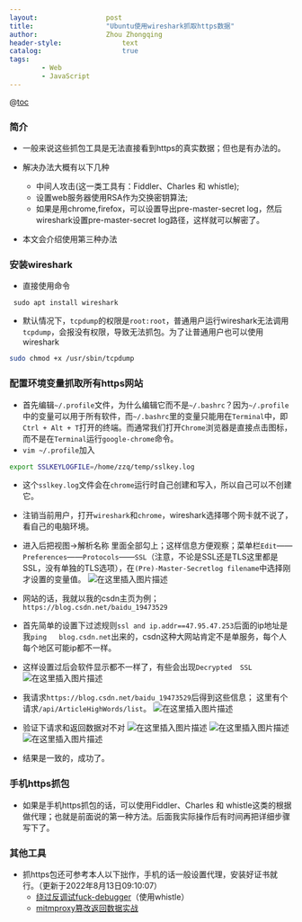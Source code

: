 ```yaml
---
layout:					post
title:					"Ubuntu使用wireshark抓取https数据"
author:					Zhou Zhongqing
header-style:				text
catalog:					true
tags:
		- Web
		- JavaScript
---
```

@[toc](目录)
### 简介
- 一般来说这些抓包工具是无法直接看到https的真实数据；但也是有办法的。
- 解决办法大概有以下几种
	-  中间人攻击(这一类工具有：Fiddler、Charles 和 whistle);
	- 设置web服务器使用RSA作为交换密钥算法;
	- 如果是用chrome,firefox，可以设置导出pre-master-secret log，然后wireshark设置pre-master-secret log路径，这样就可以解密了。

- 本文会介绍使用第三种办法

### 安装wireshark
- 直接使用命令
```shell
 sudo apt install wireshark
```
- 默认情况下，`tcpdump`的权限是`root:root`，普通用户运行wireshark无法调用`tcpdump`，会报没有权限，导致无法抓包。为了让普通用户也可以使用wireshark

 
```bash
sudo chmod +x /usr/sbin/tcpdump
```
### 配置环境变量抓取所有https网站
-  首先编辑`~/.profile`文件，为什么编辑它而不是`~/.bashrc`？因为`~/.profile`中的变量可以用于所有软件，而`~/.bashrc`里的变量只能用在`Terminal`中，即`Ctrl + Alt + T`打开的终端。而通常我们打开`Chrome`浏览器是直接点击图标，而不是在`Terminal`运行`google-chrome`命令。
- `vim ~/.profile`加入

```bash
export SSLKEYLOGFILE=/home/zzq/temp/sslkey.log
```
- 这个`sslkey.log`文件会在`chrome`运行时自己创建和写入，所以自己可以不创建它。

- 注销当前用户，打开`wireshark`和`chrome`，wireshark选择哪个网卡就不说了，看自己的电脑环境。
- 进入后把视图->解析名称 里面全部勾上；这样信息方便观察；菜单栏`Edit`——`Preferences`——`Protocols`——`SSL`（注意，不论是SSL还是TLS这里都是SSL，没有单独的TLS选项），在`(Pre)-Master-Secretlog filename`中选择刚才设置的变量值。
![在这里插入图片描述](https://i-blog.csdnimg.cn/blog_migrate/d901392ac3989de92e52a3e50394fdfb.png)
- 网站的话，我就以我的csdn主页为例；`https://blog.csdn.net/baidu_19473529`
- 首先简单的设置下过滤规则`ssl and ip.addr==47.95.47.253`后面的ip地址是我`ping   blog.csdn.net`出来的，csdn这种大网站肯定不是单服务，每个人每个地区可能ip都不一样。
- 这样设置过后会软件显示都不一样了，有些会出现`Decrypted  SSL`
![在这里插入图片描述](https://i-blog.csdnimg.cn/blog_migrate/1397362fd84359a757f4027111d5ed30.png)
- 我请求`https://blog.csdn.net/baidu_19473529`后得到这些信息； 这里有个请求`/api/ArticleHighWords/list`。
![在这里插入图片描述](https://i-blog.csdnimg.cn/blog_migrate/37464336dffd50f7cf961117b2879840.png)
- 验证下请求和返回数据对不对
![在这里插入图片描述](https://i-blog.csdnimg.cn/blog_migrate/a576442eb2c1d510974f8a9339f55137.png)
![在这里插入图片描述](https://i-blog.csdnimg.cn/blog_migrate/387b8234165c38d2936dde3eec7b60c6.png)
![在这里插入图片描述](https://i-blog.csdnimg.cn/blog_migrate/1ba59ff4e1e912e6f54804f46640aec4.png)

- 结果是一致的，成功了。

### 手机https抓包
- 如果是手机https抓包的话，可以使用Fiddler、Charles 和 whistle这类的根据做代理；也就是前面说的第一种方法。后面我实际操作后有时间再把详细步骤写下了。
### 其他工具

- 抓https包还可参考本人以下拙作，手机的话一般设置代理，安装好证书就行。（更新于2022年8月13日09:10:07）
	- [绕过反调试fuck-debugger](https://blog.csdn.net/baidu_19473529/article/details/122768471)（使用whistle）
	- [mitmproxy篡改返回数据实战](https://blog.csdn.net/baidu_19473529/article/details/125362907)

